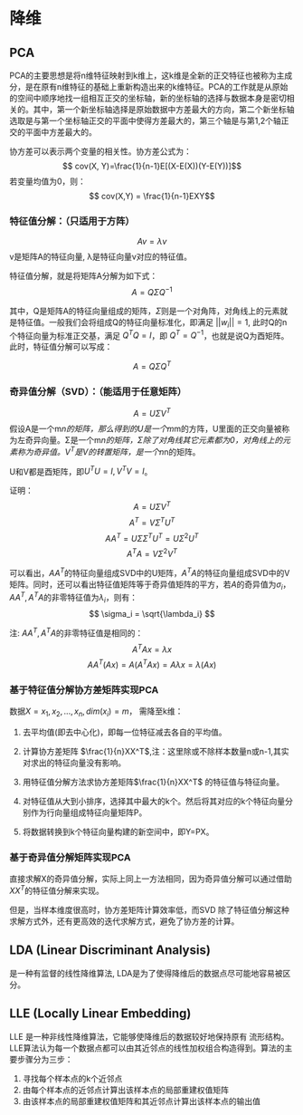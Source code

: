 # 降维

## PCA

PCA的主要思想是将n维特征映射到k维上，这k维是全新的正交特征也被称为主成分，是在原有n维特征的基础上重新构造出来的k维特征。PCA的工作就是从原始的空间中顺序地找一组相互正交的坐标轴，新的坐标轴的选择与数据本身是密切相关的。其中，第一个新坐标轴选择是原始数据中方差最大的方向，第二个新坐标轴选取是与第一个坐标轴正交的平面中使得方差最大的，第三个轴是与第1,2个轴正交的平面中方差最大的。

协方差可以表示两个变量的相关性。协方差公式为：
$$ cov(X, Y)=\frac{1}{n-1}E[(X-E(X))(Y-E(Y))]$$
若变量均值为0，则：
$$ cov(X,Y) = \frac{1}{n-1}EXY$$

### **特征值分解**：（只适用于方阵）
$$Av = \lambda v$$
v是矩阵A的特征向量, λ是特征向量v对应的特征值。

特征值分解，就是将矩阵A分解为如下式：
$$ A=Q\Sigma Q^{-1} $$

其中，Q是矩阵A的特征向量组成的矩阵，$\Sigma$则是一个对角阵，对角线上的元素就是特征值。一般我们会将组成Q的特征向量标准化，即满足 $||w_i||=1$, 此时Q的n个特征向量为标准正交基，满足 $Q^TQ=I$，即 $Q^T=Q^{-1}$，也就是说Q为酉矩阵。此时，特征值分解可以写成：

$$ A=Q\Sigma Q^T $$


### **奇异值分解（SVD）**：（能适用于任意矩阵）

$$ A=U\Sigma V^T$$
假设A是一个m*n的矩阵，那么得到的U是一个m*m的方阵，U里面的正交向量被称为左奇异向量。Σ是一个m*n的矩阵，Σ除了对角线其它元素都为0，对角线上的元素称为奇异值。$V^T$是V的转置矩阵，是一个n*n的矩阵。

U和V都是酉矩阵，即$U^TU=I, V^TV=I$。

证明：
$$ A=U\Sigma V^T $$
$$A^T = V\Sigma^TU^T $$
$$AA^T = U\Sigma \Sigma^T U^T = U\Sigma^2U^T$$
$$A^TA = V\Sigma^2V^T$$

可以看出，$AA^T$的特征向量组成SVD中的U矩阵，$A^TA$的特征向量组成SVD中的V矩阵。同时，还可以看出特征值矩阵等于奇异值矩阵的平方，若$A$的奇异值为$\sigma_i$，$AA^T, A^TA$的非零特征值为$\lambda_i$，则有：
$$ \sigma_i = \sqrt{\lambda_i} $$

注: $AA^T, A^TA$的非零特征值是相同的：
$$ A^TAx=\lambda x $$
$$ AA^T (Ax) = A(A^TAx) = A\lambda x = \lambda (Ax)$$


### 基于特征值分解协方差矩阵实现PCA

数据$X={x_1, x_2, ..., x_n}, dim(x_i)=m$， 需降至k维：
1. 去平均值(即去中心化)，即每一位特征减去各自的平均值。

2. 计算协方差矩阵 $\frac{1}{n}XX^T$,注：这里除或不除样本数量n或n-1,其实对求出的特征向量没有影响。

3. 用特征值分解方法求协方差矩阵$\frac{1}{n}XX^T$ 的特征值与特征向量。

4. 对特征值从大到小排序，选择其中最大的k个。然后将其对应的k个特征向量分别作为行向量组成特征向量矩阵P。

5. 将数据转换到k个特征向量构建的新空间中，即Y=PX。

### 基于奇异值分解矩阵实现PCA

直接求解X的奇异值分解，实际上同上一方法相同，因为奇异值分解可以通过借助$XX^T$的特征值分解来实现。

但是，当样本维度很高时，协方差矩阵计算效率低，而SVD 除了特征值分解这种求解方式外，还有更高效的迭代求解方式，避免了协方差的计算。


## LDA (Linear Discriminant Analysis)

是一种有监督的线性降维算法, LDA是为了使得降维后的数据点尽可能地容易被区分。

## LLE (Locally Linear Embedding)
LLE 是一种非线性降维算法，它能够使降维后的数据较好地保持原有 流形结构。
LLE算法认为每一个数据点都可以由其近邻点的线性加权组合构造得到。算法的主要步骤分为三步：
1. 寻找每个样本点的k个近邻点
2. 由每个样本点的近邻点计算出该样本点的局部重建权值矩阵
3. 由该样本点的局部重建权值矩阵和其近邻点计算出该样本点的输出值

